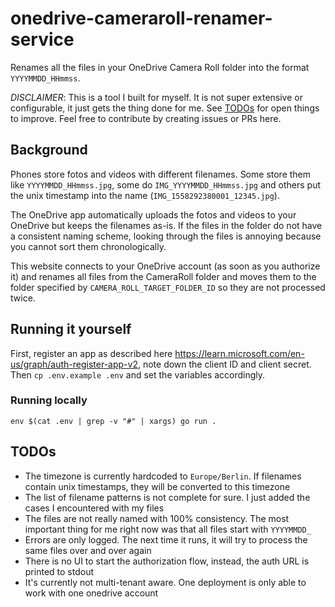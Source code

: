 # onedrive-cameraroll-renamer-service

Renames all the files in your OneDrive Camera Roll folder into the format `YYYYMMDD_HHmmss`.

*DISCLAIMER*: This is a tool I built for myself. It is not super extensive or configurable, 
it just gets the thing done for me. See [TODOs](#todos) for open things to improve. 
Feel free to contribute by creating issues or PRs here.

## Background

Phones store fotos and videos with different filenames.
Some store them like `YYYYMMDD_HHmmss.jpg`, some do `IMG_YYYYMMDD_HHmmss.jpg`
and others put the unix timestamp into the name (`IMG_1558292380001_12345.jpg`).

The OneDrive app automatically uploads the fotos and videos to your OneDrive
but keeps the filenames as-is. If the files in the folder do not have a consistent
naming scheme, looking through the files is annoying because you cannot sort them
chronologically.

This website connects to your OneDrive account (as soon as you authorize it) and
renames all files from the CameraRoll folder and moves them to the folder specified by `CAMERA_ROLL_TARGET_FOLDER_ID`
so they are not processed twice.

## Running it yourself

First, register an app as described here https://learn.microsoft.com/en-us/graph/auth-register-app-v2, note down the client ID and client secret.
Then `cp .env.example .env` and set the variables accordingly.

### Running locally

```
env $(cat .env | grep -v "#" | xargs) go run . 
```


## TODOs

* The timezone is currently hardcoded to `Europe/Berlin`. If filenames contain unix timestamps, they will be converted to this timezone
* The list of filename patterns is not complete for sure. I just added the cases I encountered with my files
* The files are not really named with 100% consistency. The most important thing for me right now was that all files start with `YYYYMMDD_`
* Errors are only logged. The next time it runs, it will try to process the same files over and over again
* There is no UI to start the authorization flow, instead, the auth URL is printed to stdout
* It's currently not multi-tenant aware. One deployment is only able to work with one onedrive account
